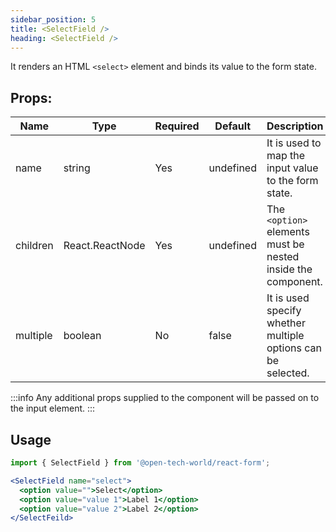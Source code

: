 ```yaml
---
sidebar_position: 5
title: <SelectField />
heading: <SelectField />
---
```


It renders an HTML `<select>` element and binds its value to the form state.

## Props:

| Name     | Type            | Required | Default   | Description                                                  |
| -------- | --------------- | -------- | --------- | ------------------------------------------------------------ |
| name     | string          | Yes      | undefined | It is used to map the input value to the form state.         |
| children | React.ReactNode | Yes      | undefined | The `<option>` elements must be nested inside the component. |
| multiple | boolean         | No       | false     | It is used specify whether multiple options can be selected. |

:::info
Any additional props supplied to the component will be passed on to the input element.
:::

## Usage

```jsx
import { SelectField } from '@open-tech-world/react-form';

<SelectField name="select">
  <option value="">Select</option>
  <option value="value 1">Label 1</option>
  <option value="value 2">Label 2</option>
</SelectFeild>
```
